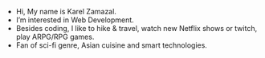 - Hi, My name is Karel Zamazal.
- I’m interested in Web Development.
- Besides coding, I like to hike & travel, watch new Netflix shows or twitch, play ARPG/RPG games. 
- Fan of sci-fi genre, Asian cuisine and smart technologies.

<!---
KarelZa/KarelZa is a ✨ special ✨ repository because its `README.md` (this file) appears on your GitHub profile.
You can click the Preview link to take a look at your changes.
--->

